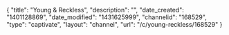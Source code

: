 {
    "title": "Young & Reckless",
    "description": "",
    "date_created": "1401128869",
    "date_modified": "1431625999",
    "channelid": "168529",
    "type": "captivate",
    "layout": "channel",
    "url": "\/c\/young-reckless\/168529"
}